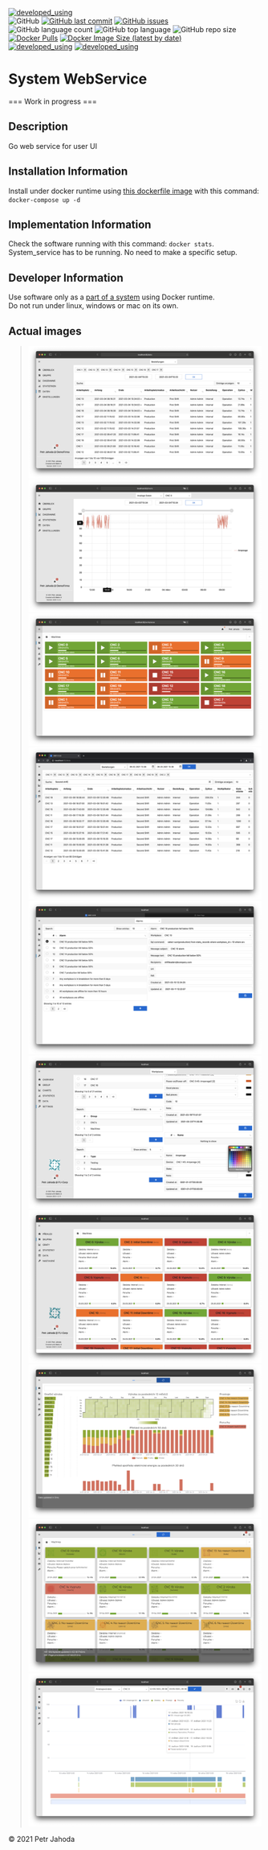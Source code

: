 [![developed_using](https://img.shields.io/badge/developed%20using-Jetbrains%20Goland-lightgrey)](https://www.jetbrains.com/go/)
<br/>
![GitHub](https://img.shields.io/github/license/petrjahoda/system_webservice)
[![GitHub last commit](https://img.shields.io/github/last-commit/petrjahoda/system_webservice)](https://github.com/petrjahoda/system_webservice/commits/master)
[![GitHub issues](https://img.shields.io/github/issues/petrjahoda/system_webservice)](https://github.com/petrjahoda/system_webservice/issues)
<br/>
![GitHub language count](https://img.shields.io/github/languages/count/petrjahoda/system_webservice)
![GitHub top language](https://img.shields.io/github/languages/top/petrjahoda/system_webservice)
![GitHub repo size](https://img.shields.io/github/repo-size/petrjahoda/system_webservice)
<br/>
[![Docker Pulls](https://img.shields.io/docker/pulls/petrjahoda/system_webservice)](https://hub.docker.com/r/petrjahoda/system_webservice)
[![Docker Image Size (latest by date)](https://img.shields.io/docker/image-size/petrjahoda/system_webservice?sort=date)](https://hub.docker.com/r/petrjahoda/system_webservice/tags)
<br/>
[![developed_using](https://img.shields.io/badge/database-PostgreSQL-red)](https://www.postgresql.org) [![developed_using](https://img.shields.io/badge/runtime-Docker-red)](https://www.docker.com)

# System WebService
=== Work in progress ===
## Description
Go web service for user UI

## Installation Information

Install under docker runtime using [this dockerfile image](https://github.com/petrjahoda/system/tree/master/latest) with
this command: ```docker-compose up -d```

## Implementation Information

Check the software running with this command: ```docker stats```. <br/>
System_service has to be running. No need to make a specific setup.

## Developer Information

Use software only as a [part of a system](https://github.com/petrjahoda/system) using Docker runtime.<br/>
Do not run under linux, windows or mac on its own.

## Actual images

> ![actual screenshot](screenshots/Screenshot%202021-03-04%20at%2010.34.18.png)
> ![actual screenshot](screenshots/Screenshot%202021-03-04%20at%2010.34.51.png)
> ![actual screenshot](screenshots/Screenshot%202021-03-04%20at%2010.35.02.png)
> ![actual screenshot](screenshots/Screenshot%202021-03-09%20at%2013.38.59.png)
> ![actual screenshot](screenshots/Screenshot%202021-03-11%20at%2012.22.14.png)
> ![actual screenshot](screenshots/Screenshot%202021-03-23%20at%2012.10.20.png)
> ![actual screenshot](screenshots/Screenshot%202021-03-25%20at%2012.15.29.png)
> ![actual screenshot](screenshots/Screenshot%202021-04-26%20at%2013.04.42.png)
> ![actual screenshot](screenshots/Screenshot%202021-04-27%20at%2011.08.02.png)
> ![actual screenshot](screenshots/Screenshot%202021-05-19%20at%2010.00.46.png)

© 2021 Petr Jahoda